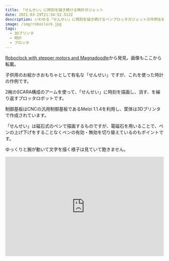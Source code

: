 ```yaml
---
title: 「せんせい」に時刻を描き続ける時計ガジェット
date: 2021-03-29T21:34:52.512Z
description: いわゆる「せんせい」に時刻を描き続けるペンプロッタガジェットの作例を紹介します。
image: /img/roboclock.jpg
tags:
  - 3Dプリンタ
  - 時計
  - プロッタ
---
```

[Roboclock with stepper motors and Magnadoodle](http://diglo.altervista.org/blog/?p=1088&doing_wp_cron=1617053725.1238369941711425781250)から発見。画像もここから転載。

子供用のお絵かきおもちゃとして有名な「せんせい」ですが、これを使った時計の作例です。

2椀のSCARA構成のアームを使って、「せんせい」に時刻を描画し、消す、を繰り返すプロッタロボットです。

制御基板はCNCの汎用制御基板であるMelzi 1.1.4を利用し、筐体は3Dプリンタで作成されています。

「せんせい」は磁石式のペンで描画するものですが、電磁石を用いることで、ペンの上げ下げをすることなくペンの有効・無効を切り替えているのもポイントです。

ゆっくりと腕が動いて文字を描く様子は見ていて飽きません。

<iframe width="100%" height="315" src="https://www.youtube.com/embed/PNlrDFbf85Q" title="YouTube video player" frameborder="0" allow="accelerometer; autoplay; clipboard-write; encrypted-media; gyroscope; picture-in-picture" allowfullscreen></iframe>
